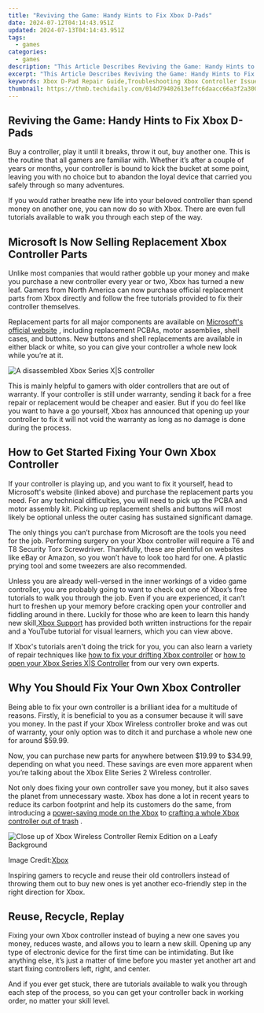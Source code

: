 ```yaml
---
title: "Reviving the Game: Handy Hints to Fix Xbox D-Pads"
date: 2024-07-12T04:14:43.951Z
updated: 2024-07-13T04:14:43.951Z
tags:
  - games
categories:
  - games
description: "This Article Describes Reviving the Game: Handy Hints to Fix Xbox D-Pads"
excerpt: "This Article Describes Reviving the Game: Handy Hints to Fix Xbox D-Pads"
keywords: Xbox D-Pad Repair Guide,Troubleshooting Xbox Controller Issues,Enhancing Xbox Gaming Experience,DIY Tips for Fixed Xbox Controllers,Optimizing PlayStation and Xbox Game Performance,Reviving Old Xbox Games,Maximize Your Xbox Console with Simple Hints
thumbnail: https://thmb.techidaily.com/014d79402613effc6daacc66a3f2a300ba2df5a4c6f73b5cf48b17efe5272ad6.jpg
---
```


## Reviving the Game: Handy Hints to Fix Xbox D-Pads

 Buy a controller, play it until it breaks, throw it out, buy another one. This is the routine that all gamers are familiar with. Whether it’s after a couple of years or months, your controller is bound to kick the bucket at some point, leaving you with no choice but to abandon the loyal device that carried you safely through so many adventures.

 If you would rather breathe new life into your beloved controller than spend money on another one, you can now do so with Xbox. There are even full tutorials available to walk you through each step of the way.

## Microsoft Is Now Selling Replacement Xbox Controller Parts

 Unlike most companies that would rather gobble up your money and make you purchase a new controller every year or two, Xbox has turned a new leaf. Gamers from North America can now purchase official replacement parts from Xbox directly and follow the free tutorials provided to fix their controller themselves.

 Replacement parts for all major components are available on [Microsoft's official website](https://www.microsoft.com/en-us/store/b/xbox-repair-parts) , including replacement PCBAs, motor assemblies, shell cases, and buttons. New buttons and shell replacements are available in either black or white, so you can give your controller a whole new look while you’re at it.

![A disassembled Xbox Series X|S controller](https://static1.makeuseofimages.com/wordpress/wp-content/uploads/wm/2023/07/xbox-x-controller-disassembly-4-1.JPG)

 This is mainly helpful to gamers with older controllers that are out of warranty. If your controller is still under warranty, sending it back for a free repair or replacement would be cheaper and easier. But if you do feel like you want to have a go yourself, Xbox has announced that opening up your controller to fix it will not void the warranty as long as no damage is done during the process.

## How to Get Started Fixing Your Own Xbox Controller

 If your controller is playing up, and you want to fix it yourself, head to Microsoft's website (linked above) and purchase the replacement parts you need. For any technical difficulties, you will need to pick up the PCBA and motor assembly kit. Picking up replacement shells and buttons will most likely be optional unless the outer casing has sustained significant damage.

 The only things you can’t purchase from Microsoft are the tools you need for the job. Performing surgery on your Xbox controller will require a T6 and T8 Security Torx Screwdriver. Thankfully, these are plentiful on websites like eBay or Amazon, so you won’t have to look too hard for one. A plastic prying tool and some tweezers are also recommended.

 Unless you are already well-versed in the inner workings of a video game controller, you are probably going to want to check out one of Xbox’s free tutorials to walk you through the job. Even if you are experienced, it can’t hurt to freshen up your memory before cracking open your controller and fiddling around in there. Luckily for those who are keen to learn this handy new skill,[Xbox Support](https://support.xbox.com/en-us/help/hardware-network/warranty-service/xbox-self-repair) has provided both written instructions for the repair and a YouTube tutorial for visual learners, which you can view above.

 If Xbox's tutorials aren't doing the trick for you, you can also learn a variety of repair techniques like [how to fix your drifting Xbox controller](https://www.makeuseof.com/xbox-controller-drift/) or [how to open your Xbox Series X|S Controller](https://www.makeuseof.com/xbox-series-xs-controller-how-to-take-apart/) from our very own experts.

## Why You Should Fix Your Own Xbox Controller

 Being able to fix your own controller is a brilliant idea for a multitude of reasons. Firstly, it is beneficial to you as a consumer because it will save you money. In the past if your Xbox Wireless controller broke and was out of warranty, your only option was to ditch it and purchase a whole new one for around $59.99.

 Now, you can purchase new parts for anywhere between $19.99 to $34.99, depending on what you need. These savings are even more apparent when you’re talking about the Xbox Elite Series 2 Wireless controller.

 Not only does fixing your own controller save you money, but it also saves the planet from unnecessary waste. Xbox has done a lot in recent years to reduce its carbon footprint and help its customers do the same, from introducing a [power-saving mode on the Xbox](https://www.makeuseof.com/xbox-shutdown-vs-sleep-mode/) to [crafting a whole Xbox controller out of trash](https://www.makeuseof.com/how-xbox-wireless-controller-remix-edition-make-life-easier/) .

![Close up of Xbox Wireless Controller Remix Edition on a Leafy Background](https://static1.makeuseofimages.com/wordpress/wp-content/uploads/2023/04/close-up-of-xbox-wireless-controller-remix-edition-on-a-leafy-background.jpg)

 Image Credit:[Xbox](https://www.xbox.com/en-us/accessories/controllers/remix-special-edition#regrind)

 Inspiring gamers to recycle and reuse their old controllers instead of throwing them out to buy new ones is yet another eco-friendly step in the right direction for Xbox.

## Reuse, Recycle, Replay

 Fixing your own Xbox controller instead of buying a new one saves you money, reduces waste, and allows you to learn a new skill. Opening up any type of electronic device for the first time can be intimidating. But like anything else, it’s just a matter of time before you master yet another art and start fixing controllers left, right, and center.

 And if you ever get stuck, there are tutorials available to walk you through each step of the process, so you can get your controller back in working order, no matter your skill level.


<ins class="adsbygoogle"
     style="display:block"
     data-ad-format="autorelaxed"
     data-ad-client="ca-pub-7571918770474297"
     data-ad-slot="1223367746"></ins>



<ins class="adsbygoogle"
     style="display:block"
     data-ad-client="ca-pub-7571918770474297"
     data-ad-slot="8358498916"
     data-ad-format="auto"
     data-full-width-responsive="true"></ins>




